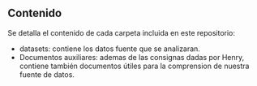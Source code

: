 ## Contenido

Se detalla el contenido de cada carpeta incluida en este repositorio:
- datasets: contiene los datos fuente que se analizaran.
- Documentos auxiliares: ademas de las consignas dadas por Henry, contiene también documentos útiles para la comprension de nuestra fuente de datos.
